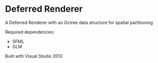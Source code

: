 # Deferred Renderer
A Deferred Renderer with an Octree data structure for spatial partitioning


Required dependencies:
- SFML
- GLM

Built with Visual Studio 2013
